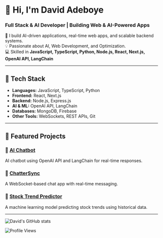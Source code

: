 # 👋 Hi, I'm David Adeboye  

### Full Stack & AI Developer | Building Web & AI-Powered Apps  

🚀 I build AI-driven applications, real-time web apps, and scalable backend systems.  
💡 Passionate about AI, Web Development, and Optimization.  
💻 Skilled in **JavaScript, TypeScript, Python, Node.js, React, Next.js, OpenAI API, LangChain**  

---

## 🔧 Tech Stack  

- **Languages:** JavaScript, TypeScript, Python  
- **Frontend:** React, Next.js  
- **Backend:** Node.js, Express.js  
- **AI & ML:** OpenAI API, LangChain  
- **Databases:** MongoDB, Firebase  
- **Other Tools:** WebSockets, REST APIs, Git  

---

## 📌 Featured Projects  

### 🔹 [AI Chatbot](https://github.com/DavidAdeboye/ai-chatbot)  
AI chatbot using OpenAI API and LangChain for real-time responses.  

### 🔹 [ChatterSync](https://github.com/DavidAdeboye/chatter-sync)  
A WebSocket-based chat app with real-time messaging.  

### 🔹 [Stock Trend Predictor](https://github.com/DavidAdeboye/stock-trend-predictor)  
A machine learning model predicting stock trends using historical data.  

---


![David's GitHub stats](https://github-readme-stats.vercel.app/api?username=DavidAdeboye&show_icons=true&theme=radical)  

![Profile Views](https://komarev.com/ghpvc/?username=DavidAdeboye&color=blue)
